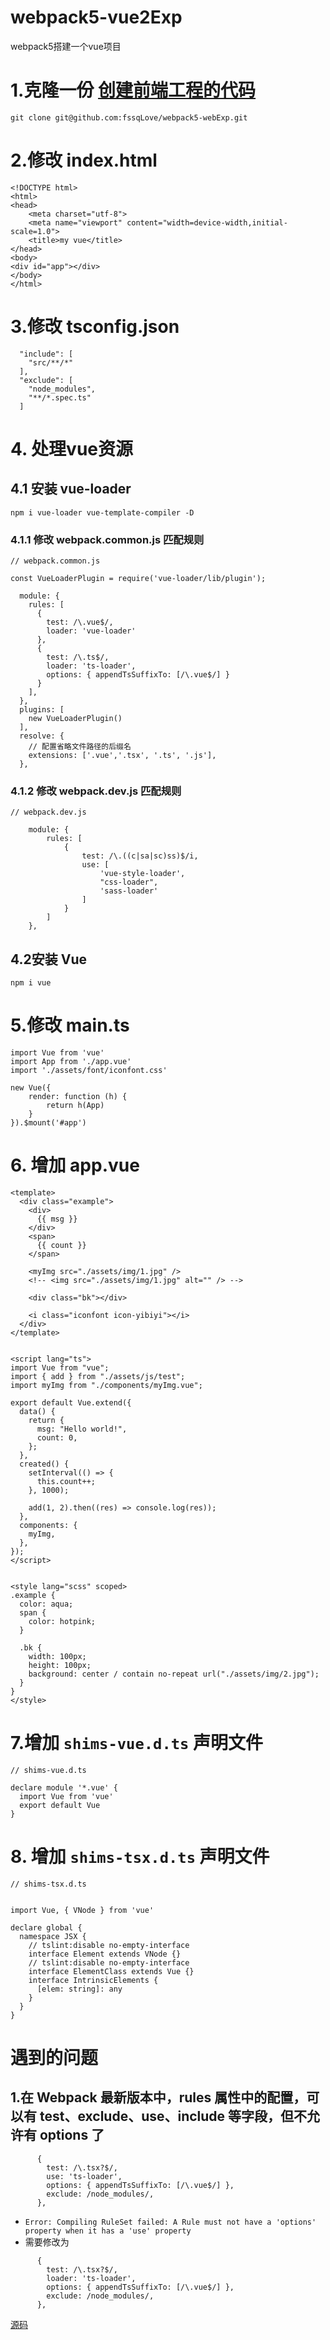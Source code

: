 # webpack5-vue2Exp
webpack5搭建一个vue项目

# 1.克隆一份 [创建前端工程的代码](https://www.jianshu.com/p/41d67162d96c)
```
git clone git@github.com:fssqLove/webpack5-webExp.git
```

# 2.修改 index.html
```
<!DOCTYPE html>
<html>
<head>
    <meta charset="utf-8">
    <meta name="viewport" content="width=device-width,initial-scale=1.0">
    <title>my vue</title>
</head>
<body>
<div id="app"></div>
</body>
</html>
```

# 3.修改 tsconfig.json
```
  "include": [
    "src/**/*"
  ],
  "exclude": [
    "node_modules",
    "**/*.spec.ts"
  ]
```

# 4. 处理vue资源
## 4.1 安装 vue-loader
`npm i vue-loader vue-template-compiler -D `

### 4.1.1 修改 webpack.common.js 匹配规则
```
// webpack.common.js

const VueLoaderPlugin = require('vue-loader/lib/plugin');

  module: {
    rules: [
      {
        test: /\.vue$/,
        loader: 'vue-loader'
      },
      {
        test: /\.ts$/,
        loader: 'ts-loader',
        options: { appendTsSuffixTo: [/\.vue$/] }
      }
    ],
  },
  plugins: [
    new VueLoaderPlugin()
  ],
  resolve: {
    // 配置省略文件路径的后缀名
    extensions: ['.vue','.tsx', '.ts', '.js'],
  },
```

### 4.1.2 修改 webpack.dev.js 匹配规则
```
// webpack.dev.js

    module: {
        rules: [
            {
                test: /\.((c|sa|sc)ss)$/i,
                use: [
                    'vue-style-loader',
                    "css-loader",
                    'sass-loader'
                ]
            }
        ]
    },
```

## 4.2安装 Vue
`npm i vue`

# 5.修改 main.ts
```
import Vue from 'vue'
import App from './app.vue'
import './assets/font/iconfont.css'

new Vue({
    render: function (h) {
        return h(App)
    }
}).$mount('#app')
```

# 6. 增加 app.vue
```
<template>
  <div class="example">
    <div>
      {{ msg }}
    </div>
    <span>
      {{ count }}
    </span>

    <myImg src="./assets/img/1.jpg" />
    <!-- <img src="./assets/img/1.jpg" alt="" /> -->

    <div class="bk"></div>

    <i class="iconfont icon-yibiyi"></i>
  </div>
</template>


<script lang="ts">
import Vue from "vue";
import { add } from "./assets/js/test";
import myImg from "./components/myImg.vue";

export default Vue.extend({
  data() {
    return {
      msg: "Hello world!",
      count: 0,
    };
  },
  created() {
    setInterval(() => {
      this.count++;
    }, 1000);

    add(1, 2).then((res) => console.log(res));
  },
  components: {
    myImg,
  },
});
</script>


<style lang="scss" scoped>
.example {
  color: aqua;
  span {
    color: hotpink;
  }

  .bk {
    width: 100px;
    height: 100px;
    background: center / contain no-repeat url("./assets/img/2.jpg");
  }
}
</style>

```

# 7.增加 `shims-vue.d.ts` 声明文件
```
// shims-vue.d.ts

declare module '*.vue' {
  import Vue from 'vue'
  export default Vue
}
```

# 8. 增加 `shims-tsx.d.ts` 声明文件
```
// shims-tsx.d.ts


import Vue, { VNode } from 'vue'

declare global {
  namespace JSX {
    // tslint:disable no-empty-interface
    interface Element extends VNode {}
    // tslint:disable no-empty-interface
    interface ElementClass extends Vue {}
    interface IntrinsicElements {
      [elem: string]: any
    }
  }
}

```

# 遇到的问题
## 1.在 Webpack 最新版本中，rules 属性中的配置，可以有 test、exclude、use、include 等字段，但不允许有 options 了
```
      {
        test: /\.tsx?$/,
        use: 'ts-loader',
        options: { appendTsSuffixTo: [/\.vue$/] },
        exclude: /node_modules/,
      },
```
+ `Error: Compiling RuleSet failed: A Rule must not have a 'options' property when it has a 'use' property`
+ 需要修改为
```
      {
        test: /\.tsx?$/,
        loader: 'ts-loader',
        options: { appendTsSuffixTo: [/\.vue$/] },
        exclude: /node_modules/,
      },
```

[源码](https://github.com/fssqLove/webpack5-vue2Exp)

